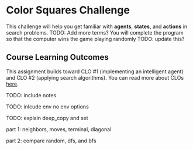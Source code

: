 # Color Squares Challenge

This challenge will help you get familiar with **agents**, **states**, and **actions** in search problems. TODO: Add more terms? You will complete the program so that the computer wins the game playing randomly TODO: update this?

## Course Learning Outcomes

This assignment builds toward CLO #1 (implementing an intelligent agent) and CLO #2 (applying search algorithms). You can read more about CLOs [here](https://github.com/allegheny-college-cmpsc-303-fall-2024/course-materials/blob/main/README.md#course-learning-outcomes). 

TODO: include notes

TODO: inlcude env no env options

TODO: explain deep_copy and set

part 1: neighbors, moves, terminal, diagonal

part 2: compare random, dfs, and bfs